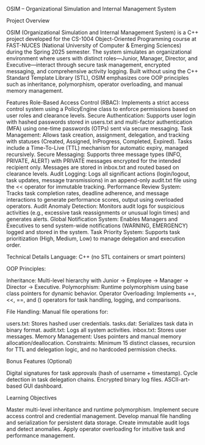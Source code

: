 OSIM – Organizational Simulation and Internal Management System

Project Overview

OSIM (Organizational Simulation and Internal Management System) is a C++ project developed for the CS-1004 Object-Oriented Programming course at FAST-NUCES (National University of Computer & Emerging Sciences) during the Spring 2025 semester. The system simulates an organizational environment where users with distinct roles—Junior, Manager, Director, and Executive—interact through secure task management, encrypted messaging, and comprehensive activity logging. Built without using the C++ Standard Template Library (STL), OSIM emphasizes core OOP principles such as inheritance, polymorphism, operator overloading, and manual memory management.

Features
Role-Based Access Control (RBAC): Implements a strict access control system using a PolicyEngine class to enforce permissions based on user roles and clearance levels.
Secure Authentication: Supports user login with hashed passwords stored in users.txt and multi-factor authentication (MFA) using one-time passwords (OTPs) sent via secure messaging.
Task Management: Allows task creation, assignment, delegation, and tracking with statuses (Created, Assigned, InProgress, Completed, Expired). Tasks include a Time-To-Live (TTL) mechanism for automatic expiry, managed recursively.
Secure Messaging: Supports three message types (INFO, PRIVATE, ALERT) with PRIVATE messages encrypted for the intended recipient only. Messages are stored in inbox.txt and routed based on clearance levels.
Audit Logging: Logs all significant actions (login/logout, task updates, message transmissions) in an append-only audit.txt file using the << operator for immutable tracking.
Performance Review System: Tracks task completion rates, deadline adherence, and message interactions to generate performance scores, output using overloaded operators.
Audit Anomaly Detection: Monitors audit logs for suspicious activities (e.g., excessive task reassignments or unusual login times) and generates alerts.
Global Notification System: Enables Managers and Executives to send system-wide notifications (WARNING, EMERGENCY) logged and stored in the system.
Task Priority System: Supports task prioritization (High, Medium, Low) to manage delegation and execution order.

Technical Details
Language: C++ (no STL containers or smart pointers)

OOP Principles:

Inheritance: Multi-level hierarchy with Junior → Employee → Manager → Director → Executive.
Polymorphism: Runtime polymorphism using base class pointers for dynamic behavior.
Operator Overloading: Implements +=, <<, ==, and () operators for task handling, logging, and comparisons.


File Handling: Manual file operations for:

users.txt: Stores hashed user credentials.
tasks.dat: Serializes task data in binary format.
audit.txt: Logs all system activities.
inbox.txt: Stores user messages.
Memory Management: Uses pointers and manual memory allocation/deallocation.
Constraints: Minimum 15 distinct classes, recursion for TTL and delegation logic, and no hardcoded permission checks.









Bonus Features (Optional)




Digital signatures for task approvals (hash of username + timestamp).
Cycle detection in task delegation chains.
Encrypted binary log files.
ASCII-art-based GUI dashboard.

Learning Objectives

Master multi-level inheritance and runtime polymorphism.
Implement secure access control and credential management.
Develop manual file handling and serialization for persistent data storage.
Create immutable audit logs and detect anomalies.
Apply operator overloading for intuitive task and performance management.

